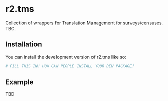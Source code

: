 
# r2.tms

<!-- badges: start -->
<!-- badges: end -->

Collection of wrappers for Translation Management for surveys/censuses.
TBC.

## Installation

You can install the development version of r2.tms like so:

``` r
# FILL THIS IN! HOW CAN PEOPLE INSTALL YOUR DEV PACKAGE?
```

## Example

TBD
